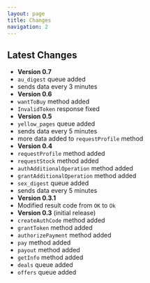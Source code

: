 ```yaml
---
layout: page
title: Changes
navigation: 2
---
```



## Latest Changes
* **Version 0.7**
 * `au_digest` queue added
  * sends data every 3 minutes
* **Version 0.6**
 * `wantToBuy` method added
 * `InvalidToken` response fixed
* **Version 0.5**
 * `yellow_pages` queue added
  * sends data every 5 minutes
 * more data added to `requestProfile` method
* **Version 0.4**
 * `requestProfile` method added
 * `requestStock` method added
 * `authAdditionalOperation` method added
 * `grantAdditionalOperation` method added
 * `sex_digest` queue added
  * sends data every 5 minutes
* **Version 0.3.1**
 * Modified result code from `OK` to `Ok`
* **Version 0.3** (initial release)
 * `createAuthCode` method added
 * `grantToken` method added
 * `authorizePayment` method added
 * `pay` method added
 * `payout` method added
 * `getInfo` method added
 * `deals` queue added
 * `offers` queue added
